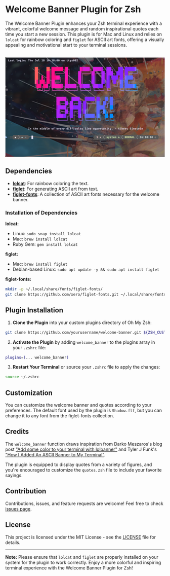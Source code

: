 # Welcome Banner Plugin for Zsh

The Welcome Banner Plugin enhances your Zsh terminal experience with a vibrant, colorful welcome message and random inspirational quotes each time you start a new session. This plugin is for Mac and Linux and relies on `lolcat` for rainbow coloring and `figlet` for ASCII art fonts, offering a visually appealing and motivational start to your terminal sessions.
<br></br>
<div align=center>
  <img src="./banner-img.png" alt="Welcome Banner" title="Welcome Banner">
</div>

## Dependencies

- **[lolcat](https://github.com/busyloop/lolcat)**: For rainbow coloring the text.
- **[figlet](http://www.figlet.org/)**: For generating ASCII art from text.
- **[figlet-fonts](https://github.com/xero/figlet-fonts)**: A collection of ASCII art fonts necessary for the welcome banner.

### Installation of Dependencies

**lolcat:**

- Linux: `sudo snap install lolcat`
- Mac: `brew install lolcat`
- Ruby Gem: `gem install lolcat`

**figlet:**

- Mac: `brew install figlet`
- Debian-based Linux: `sudo apt update -y && sudo apt install figlet`

**figlet-fonts:**

```bash
mkdir -p ~/.local/share/fonts/figlet-fonts/
git clone https://github.com/xero/figlet-fonts.git ~/.local/share/fonts/figlet-fonts/
```

## Plugin Installation

1. **Clone the Plugin** into your custom plugins directory of Oh My Zsh:

```zsh
git clone https://github.com/yourusername/welcome-banner.git ${ZSH_CUSTOM:-~/.oh-my-zsh/custom}/plugins/welcome-banner
```

2. **Activate the Plugin** by adding `welcome_banner` to the plugins array in your `.zshrc` file:

```zsh
plugins=(... welcome_banner)
``````

3. **Restart Your Terminal** or source your `.zshrc` file to apply the changes:

```zsh
source ~/.zshrc
```

## Customization

You can customize the welcome banner and quotes according to your preferences. The default font used by the plugin is `Shadow.flf`, but you can change it to any font from the figlet-fonts collection. 

## Credits

The `welcome_banner` function draws inspiration from Darko Meszaros's blog post ["Add some color to your terminal with lolbanner"](https://www.rup12.net/posts/2021/colorful-banners-with-lolbanner/) and Tyler J Funk's ["How I Added An ASCII Banner to My Terminal"](https://tyler-j-funk.medium.com/how-i-added-an-ascii-banner-to-my-terminal-34b0a34b898e).

The plugin is equipped to display quotes from a variety of figures, and you're encouraged to customize the `quotes.zsh` file to include your favorite sayings.

## Contribution

Contributions, issues, and feature requests are welcome! Feel free to check [issues page](https://github.com/yourusername/welcome-banner/issues).

## License

This project is licensed under the MIT License - see the [LICENSE](https://github.com/joshuadanpeterson/zsh-welcome-banner/blob/main/LICENSE) file for details.

---

**Note:** Please ensure that `lolcat` and `figlet` are properly installed on your system for the plugin to work correctly. Enjoy a more colorful and inspiring terminal experience with the Welcome Banner Plugin for Zsh!
